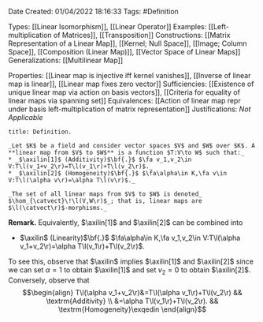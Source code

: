 <div class="topSpace"></div>

Date Created: 01/04/2022 18:16:33
Tags: #Definition

Types: [[Linear Isomorphism]], [[Linear Operator]]
Examples: [[Left-multiplication of Matrices]], [[Transposition]]
Constructions: [[Matrix Representation of a Linear Map]], [[Kernel; Null Space]], [[Image; Column Space]], [[Composition (Linear Map)]], [[Vector Space of Linear Maps]]
Generalizations: [[Multilinear Map]]

Properties: [[Linear map is injective iff kernel vanishes]], [[Inverse of linear map is linear]], [[Linear map fixes zero vector]]
Sufficiencies: [[Existence of unique linear map via action on basis vectors]], [[Criteria for equality of linear maps via spanning set]]
Equivalences: [[Action of linear map repr under basis left-multiplication of matrix representation]]
Justifications: _Not Applicable_

``` ad-Definition
title: Definition.

_Let $K$ be a field and consider vector spaces $V$ and $W$ over $K$. A **linear map from $V$ to $W$** is a function $T:V\to W$ such that:_
* _$\axilin[1]$ (Additivity)$\bf{.}$ $\fa v_1,v_2\in V:T\l(v_1+v_2\r)=T\l(v_1\r)+T\l(v_2\r)$._
* _$\axilin[2]$ (Homogeneity)$\bf{.}$ $\fa\alpha\in K,\fa v\in V:T\l(\alpha v\r)=\alpha T\l(v\r)$._

_The set of all linear maps from $V$ to $W$ is denoted_ $\hom_{\catvect}\!\l(V,W\r)$_; that is, linear maps are $\l(\catvect\r)$-morphisms._

```

**Remark.** Equivalently, $\axilin[1]$ and $\axilin[2]$ can be combined into
* $\axilin$ (Linearity)$\bf{.}$ $\fa\alpha\in K,\fa v_1,v_2\in V:T\l(\alpha v_1+v_2\r)=\alpha T\l(v_1\r)+T\l(v_2\r)$.

To see this, observe that $\axilin$ implies $\axilin[1]$ and $\axilin[2]$ since we can set $\alpha=1$ to obtain $\axilin[1]$ and set $v_2=0$ to obtain $\axilin[2]$. Conversely, observe that
$$\begin{align}
    T\l(\alpha v_1+v_2\r)&=T\l(\alpha v_1\r)+T\l(v_2\r) && \textrm{Additivity} \\
    &=\alpha T\l(v_1\r)+T\l(v_2\r). && \textrm{Homogeneity}\exqedin
\end{align}$$
